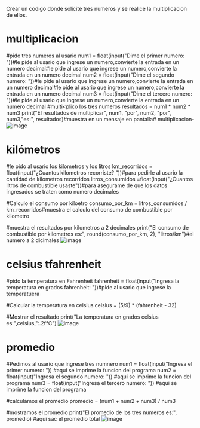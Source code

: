 Crear un codigo donde solicite tres numeros y se realice la multiplicacion de ellos.

# multiplicacion 
#pido tres numeros al usario
num1 = float(input("Dime el primer numero: "))#le pide al usario que ingrese un numero,convierte la entrada en un numero decimal#le pide al usario que ingrese un numero,convierte la entrada en un numero decimal
num2 = float(input("Dime el segundo numero: "))#le pide al usario que ingrese un numero,convierte la entrada en un numero decimal#le pide al usario que ingrese un numero,convierte la entrada en un numero decimal
num3 = float(input("Dime el tercero numero: "))#le pide al usario que ingrese un numero,convierte la entrada en un numero decimal
#multi<plico los tres numeros
resultados = num1 * num2 * num3 
print("El resultados de multiplicar", num1, "por", num2, "por", num3,"es:", resultados)#muestra en un mensaje en pantalla# multiplicacion-
![image](https://github.com/user-attachments/assets/f27ed515-6228-431b-94e0-51101b68d15d)


# kilómetros
#le pido al usario los kilometros y los litros
km_recorridos = float(input("¿Cuantos kilometros recorriste? "))#para pedirle al usario la cantidad de kilometros recorridos
litros_consumidos =float(input("¿Cuantos litros de combustible usaste"))#para asegurame de que los datos ingresados se traten como numero decimales

#Calculo el consumo por kiloetro 
consumo_por_km = litros_consumidos / km_recorridos#muestra el calculo del consumo de combustible por kilometro

#muestra el resultados por kilometros a 2 decimales
print("El consumo de combustible por kilometros es:", round(consumo_por_km, 2), "litros/km")#el numero a 2 dicimales 
![image](https://github.com/user-attachments/assets/490f487d-22f8-4e87-b5b1-2f433e24ad58)


# celsius tfahrenheit
#pido la temperatura en Fahrenheit
fahrenheit = float(input("Ingresa la temperatura en grados fahrenheit: "))#pide al usario que ingrese la temperatuera 

#Calcular la temperatura en celsius
celsius = (5/9) * (fahrenheit - 32)

#Mostrar el resultado 
print("La temperatura en grados celsius es:",celsius,":.2f°C")
![image](https://github.com/user-attachments/assets/48202f7d-9409-463e-836d-7c75c047128c)

# promedio 
#Pedimos al usario que ingrese tres numnero
num1 = float(input("Ingresa el primer numero: ")) #aqui se imprime la funcion del programa
num2 = float(input("Ingresa el segundo numero: ")) #aqui se imprime la funcion del programa
num3 = float(input("Ingresa el tercero numero: ")) #aqui se imprime la funcion del programa

#calculamos el promedio 
promedio = (num1 + num2 + num3) / num3
 
#mostramos el promedio
print("El promedio de los tres numeros es:", promedio) #aqui sac el promedio total
![image](https://github.com/user-attachments/assets/0f53a0be-58fd-45ed-aa0b-d426878bf24c)

